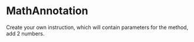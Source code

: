 # MathAnnotation
Create your own instruction, which will contain parameters for the method, add 2 numbers.
